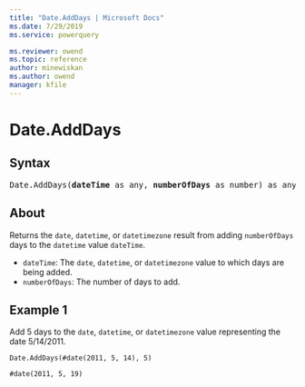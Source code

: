 ```yaml
---
title: "Date.AddDays | Microsoft Docs"
ms.date: 7/29/2019
ms.service: powerquery

ms.reviewer: owend
ms.topic: reference
author: minewiskan
ms.author: owend
manager: kfile
---
```

# Date.AddDays

## Syntax

<pre>
Date.AddDays(<b>dateTime</b> as any, <b>numberOfDays</b> as number) as any  
</pre> 
  
## About  
Returns the `date`, `datetime`, or `datetimezone` result from adding `numberOfDays` days to the `datetime` value `dateTime`. <ul> <li><code>dateTime</code>: The <code>date</code>, <code>datetime</code>, or <code>datetimezone</code> value to which days are being added.</li> <li><code>numberOfDays</code>: The number of days to add.</li> </ul>

## Example 1
Add 5 days to the `date`, `datetime`, or `datetimezone` value representing the date 5/14/2011.

```powerquery-m
Date.AddDays(#date(2011, 5, 14), 5)
```

```powerquery-m
#date(2011, 5, 19)
```
